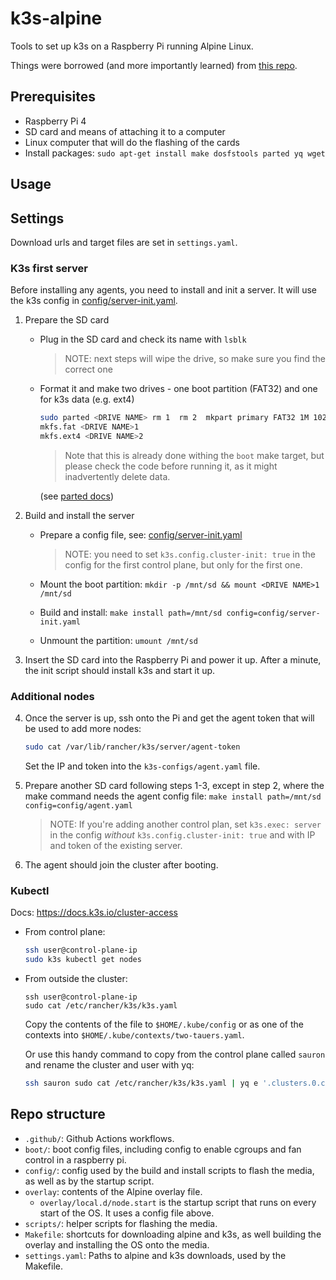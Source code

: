 # k3s-alpine

Tools to set up k3s on a Raspberry Pi running Alpine Linux.

Things were borrowed (and more importantly learned) from [this repo](https://github.com/macmpi/alpine-linux-headless-bootstrap).

## Prerequisites

- Raspberry Pi 4
- SD card and means of attaching it to a computer
- Linux computer that will do the flashing of the cards
- Install packages: `sudo apt-get install make dosfstools parted yq wget`

## Usage

## Settings

Download urls and target files are set in `settings.yaml`.

### K3s first server

Before installing any agents, you need to install and init a server.
It will use the k3s config in [config/server-init.yaml](config/server-init.yaml).

1. Prepare the SD card

    - Plug in the SD card and check its name with `lsblk`

        > NOTE: next steps will wipe the drive, so make sure you find the correct one

    - Format it and make two drives - one boot partition (FAT32) and one for k3s data (e.g. ext4)

        ```bash
        sudo parted <DRIVE NAME> rm 1  rm 2  mkpart primary FAT32 1M 1024M  mkpart primary FAT32 1024M 100%  set 1 boot on  print
        mkfs.fat <DRIVE NAME>1
        mkfs.ext4 <DRIVE NAME>2
        ```
        
        > Note that this is already done withing the `boot` make target, but please check the code before running it, as it might inadvertently delete data.

        (see [parted docs](https://www.gnu.org/software/parted/manual/parted.html))

2. Build and install the server

    - Prepare a config file, see: [config/server-init.yaml](config/server-init.yaml)

        > NOTE: you need to set `k3s.config.cluster-init: true` in the config for the first control plane, but only for the first one.

    - Mount the boot partition: `mkdir -p /mnt/sd && mount <DRIVE NAME>1 /mnt/sd`

    - Build and install: `make install path=/mnt/sd config=config/server-init.yaml`

    - Unmount the partition: `umount /mnt/sd`

3. Insert the SD card into the Raspberry Pi and power it up. After a minute, the init script should install k3s and start it up.

### Additional nodes

4. Once the server is up, ssh onto the Pi and get the agent token that will be used to add more nodes:

    ```bash
    sudo cat /var/lib/rancher/k3s/server/agent-token
    ```

    Set the IP and token into the `k3s-configs/agent.yaml` file.

5. Prepare another SD card following steps 1-3, except in step 2, where the make command needs the agent config file: `make install path=/mnt/sd config=config/agent.yaml`

    > NOTE: If you're adding another control plan, set `k3s.exec: server` in the config _without_ `k3s.config.cluster-init: true` and with IP and token of the existing server.

6. The agent should join the cluster after booting.

### Kubectl

Docs: https://docs.k3s.io/cluster-access

- From control plane:

    ```bash
    ssh user@control-plane-ip
    sudo k3s kubectl get nodes
    ```

- From outside the cluster:

    ```
    ssh user@control-plane-ip
    sudo cat /etc/rancher/k3s/k3s.yaml
    ```

    Copy the contents of the file to `$HOME/.kube/config` or as one of the contexts into `$HOME/.kube/contexts/two-tauers.yaml`.


    Or use this handy command to copy from the control plane called `sauron` and rename the cluster and user with yq:

    ```bash
    ssh sauron sudo cat /etc/rancher/k3s/k3s.yaml | yq e '.clusters.0.cluster.server="https://192.168.0.100:6443" | .clusters.0.name="two-tauers" | .contexts.0.context.cluster="two-tauers" | .contexts.0.context.user="tt" | .contexts.0.name="two-tauers" | .users.0.name="tt" | .current-context="two-tauers"' > ~/.kube/contexts/two-tauers.yaml
    ```

## Repo structure

- `.github/`: Github Actions workflows.
- `boot/`: boot config files, including config to enable cgroups and fan control in a raspberry pi.
- `config/`: config used by the build and install scripts to flash the media, as well as by the startup script.
- `overlay`: contents of the Alpine overlay file.
    - `overlay/local.d/node.start` is the startup script that runs on every start of the OS. It uses a config file above.
- `scripts/`: helper scripts for flashing the media.
- `Makefile`: shortcuts for downloading alpine and k3s, as well building the overlay and installing the OS onto the media.
- `settings.yaml`: Paths to alpine and k3s downloads, used by the Makefile.
